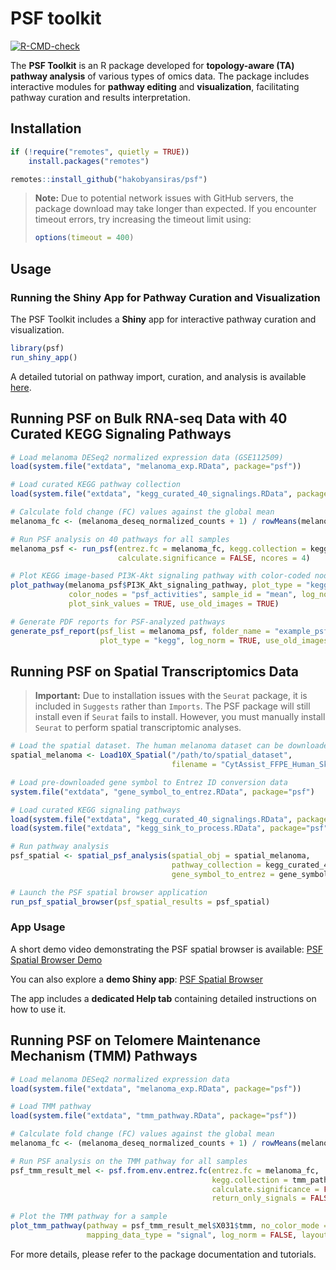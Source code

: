 # PSF toolkit

<!-- badges: start -->
[![R-CMD-check](https://github.com/hakobyansiras/psf/workflows/R-CMD-check/badge.svg)](https://github.com/hakobyansiras/psf/actions)
<!-- badges: end -->

The **PSF Toolkit** is an R package developed for **topology-aware (TA) pathway analysis** of various types of omics data. The package includes interactive modules for **pathway editing** and **visualization**, facilitating pathway curation and results interpretation.

## Installation

```r
if (!require("remotes", quietly = TRUE))
    install.packages("remotes")

remotes::install_github("hakobyansiras/psf")
```

> **Note:** Due to potential network issues with GitHub servers, the package download may take longer than expected. If you encounter timeout errors, try increasing the timeout limit using:
> 
> ```r
> options(timeout = 400)
> ```

## Usage

### Running the Shiny App for Pathway Curation and Visualization

The PSF Toolkit includes a **Shiny** app for interactive pathway curation and visualization.

```r
library(psf)
run_shiny_app()
```

A detailed tutorial on pathway import, curation, and analysis is available [here](#).

## **Running PSF on Bulk RNA-seq Data with 40 Curated KEGG Signaling Pathways**

```r
# Load melanoma DESeq2 normalized expression data (GSE112509)
load(system.file("extdata", "melanoma_exp.RData", package="psf"))

# Load curated KEGG pathway collection
load(system.file("extdata", "kegg_curated_40_signalings.RData", package="psf"))

# Calculate fold change (FC) values against the global mean
melanoma_fc <- (melanoma_deseq_normalized_counts + 1) / rowMeans(melanoma_deseq_normalized_counts)

# Run PSF analysis on 40 pathways for all samples
melanoma_psf <- run_psf(entrez.fc = melanoma_fc, kegg.collection = kegg_curated_40_signalings, 
                        calculate.significance = FALSE, ncores = 4)

# Plot KEGG image-based PI3K-Akt signaling pathway with color-coded nodes
plot_pathway(melanoma_psf$PI3K_Akt_signaling_pathway, plot_type = "kegg", 
             color_nodes = "psf_activities", sample_id = "mean", log_norm = TRUE, 
             plot_sink_values = TRUE, use_old_images = TRUE)

# Generate PDF reports for PSF-analyzed pathways
generate_psf_report(psf_list = melanoma_psf, folder_name = "example_psf_report", 
                    plot_type = "kegg", log_norm = TRUE, use_old_images = TRUE)
```

## **Running PSF on Spatial Transcriptomics Data**

> **Important:** Due to installation issues with the `Seurat` package, it is included in `Suggests` rather than `Imports`. The PSF package will still install even if `Seurat` fails to install. However, you must manually install `Seurat` to perform spatial transcriptomic analyses.

```r
# Load the spatial dataset. The human melanoma dataset can be downloaded from the following link: https://www.10xgenomics.com/datasets/human-melanoma-if-stained-ffpe-2-standard. To import the data into Seurat, please download the Feature / barcode matrix HDF5 (filtered) and the Spatial imaging data files.
spatial_melanoma <- Load10X_Spatial("/path/to/spatial_dataset", 
                                    filename = "CytAssist_FFPE_Human_Skin_Melanoma_filtered_feature_bc_matrix.h5")

# Load pre-downloaded gene symbol to Entrez ID conversion data
system.file("extdata", "gene_symbol_to_entrez.RData", package="psf")

# Load curated KEGG signaling pathways
load(system.file("extdata", "kegg_curated_40_signalings.RData", package="psf"))
load(system.file("extdata", "kegg_sink_to_process.RData", package="psf"))

# Run pathway analysis
psf_spatial <- spatial_psf_analysis(spatial_obj = spatial_melanoma, 
                                    pathway_collection = kegg_curated_40_signalings, 
                                    gene_symbol_to_entrez = gene_symbol_to_entrez, nthreads = 30)

# Launch the PSF spatial browser application
run_psf_spatial_browser(psf_spatial_results = psf_spatial)
```

### App Usage

A short demo video demonstrating the PSF spatial browser is available: [PSF Spatial Browser Demo](https://www.youtube.com/watch?v=lHTgYBA374o)

You can also explore a **demo Shiny app**: [PSF Spatial Browser](https://apps.armlifebank.am/PSF_spatial_browser/)

The app includes a **dedicated Help tab** containing detailed instructions on how to use it.

## **Running PSF on Telomere Maintenance Mechanism (TMM) Pathways**

```r
# Load melanoma DESeq2 normalized expression data
load(system.file("extdata", "melanoma_exp.RData", package="psf"))

# Load TMM pathway
load(system.file("extdata", "tmm_pathway.RData", package="psf"))

# Calculate fold change (FC) values against the global mean
melanoma_fc <- (melanoma_deseq_normalized_counts + 1) / rowMeans(melanoma_deseq_normalized_counts)

# Run PSF analysis on the TMM pathway for all samples
psf_tmm_result_mel <- psf.from.env.entrez.fc(entrez.fc = melanoma_fc,
                                             kegg.collection = tmm_pathway, 
                                             calculate.significance = FALSE, sum = FALSE, split = FALSE, 
                                             return_only_signals = FALSE, tmm_mode = TRUE, tmm_updated_mode = TRUE)

# Plot the TMM pathway for a sample
plot_tmm_pathway(pathway = psf_tmm_result_mel$X031$tmm, no_color_mode = FALSE,
                 mapping_data_type = "signal", log_norm = FALSE, layout = "layout_nicely")
```

For more details, please refer to the package documentation and tutorials.
